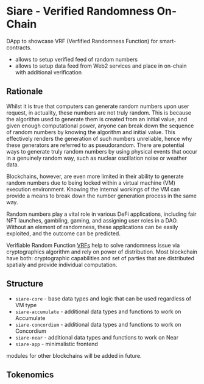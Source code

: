 # Siare - Verified Randomness On-Chain

DApp to showcase VRF (Verfified Randomness Function) for smart-contracts.

- allows to setup verified feed of random numbers
- allows to setup data feed from Web2 services and place in on-chain with additional verification

## Rationale

Whilst it is true that computers can generate random numbers upon user request, in actuality, these numbers are not truly random. This is because the algorithm used to generate them is created from an initial value, and given enough computational power, anyone can break down the sequence of random numbers by knowing the algorithm and initial value. This effectively renders the generation of such numbers unreliable, hence why these generators are referred to as pseudorandom. There are potential ways to generate truly random numbers by using physical events that occur in a genuinely random way, such as nuclear oscillation noise or weather data.

Blockchains, however, are even more limited in their ability to generate random numbers due to being locked within a virtual machine (VM) execution environment. Knowing the internal workings of the VM can provide a means to break down the number generation process in the same way.

Random numbers play a vital role in various DeFi applications, including fair NFT launches, gambling, gaming, and assigning user roles in a DAO. Without an element of randomness, these applications can be easily exploited, and the outcome can be predicted.

Verifiable Random Function [VRFs](https://medium.com/algorand/algorand-releases-first-open-source-code-of-verifiable-random-function-93c2960abd61) help to solve randomness issue via cryptographics algorithm and rely on power of distribution. Most blockchain have both: cryptographic capabilities and set of parties that are distributed spatialy and provide individual computation.

## Structure

- `siare-core` - base data types and logic that can be used regardless of VM type
- `siare-accumulate` - additional data types and functions to work on Accumulate
- `siare-concordium` - additional data types and functions to work on Concordium
- `siare-near` - additional data types and functions to work on Near
- `siare-app` - minimalistic frontend

modules for other blockchains will be added in future.

## Tokenomics

<to be defined>
